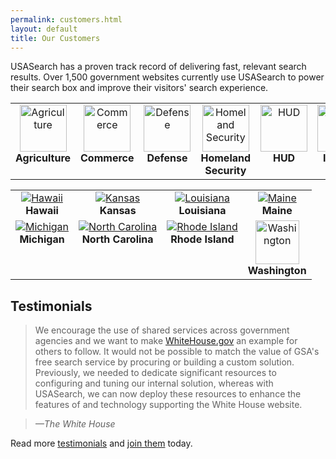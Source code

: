 ```yaml
---
permalink: customers.html
layout: default
title: Our Customers
---
```

USASearch has a proven track record of delivering fast, relevant search results. Over 1,500 government websites currently use USASearch to power their search box and improve their visitors' search experience.

<table align="center" width="100%">
<tr>
<td valign="top" align="center" width="14%"><a href="http://www.usda.gov"><img alt="Agriculture" src="http://f22818b4dfc10241d8a3-f1564c64756a8cfee25b6b19953b1d23.r31.cf2.rackcdn.com/customers-usda.png" width="75" height="75"></a><br><strong>Agriculture</strong></td>
<td valign="top" align="center" width="14%"><a href="http://www.commerce.gov"><img alt="Commerce" src="http://f22818b4dfc10241d8a3-f1564c64756a8cfee25b6b19953b1d23.r31.cf2.rackcdn.com/customers-commerce.png" width="75" height="75"></a><br><strong>Commerce</strong></td>
<td valign="top" align="center" width="14%"><a href="http://www.defense.gov"><img alt="Defense" src="http://f22818b4dfc10241d8a3-f1564c64756a8cfee25b6b19953b1d23.r31.cf2.rackcdn.com/customers-defense.png" width="75" height="75"></a><br><strong>Defense</strong></td>
<td valign="top" align="center" width="14%"><a href="http://www.dhs.gov"><img alt="Homeland Security" src="http://f22818b4dfc10241d8a3-f1564c64756a8cfee25b6b19953b1d23.r31.cf2.rackcdn.com/customers-dhs.png" width="75" height="75"></a><br><strong>Homeland Security</strong></td>
<td valign="top" align="center" width="14%"><a href="http://www.hud.gov"><img alt="HUD" src="http://f22818b4dfc10241d8a3-f1564c64756a8cfee25b6b19953b1d23.r31.cf2.rackcdn.com/customers-hud.png" width="75" height="75"></a><br><strong>HUD</strong></td>
<td valign="top" align="center" width="14%"><a href="http://www.doi.gov"><img alt="Interior" src="http://f22818b4dfc10241d8a3-f1564c64756a8cfee25b6b19953b1d23.r31.cf2.rackcdn.com/customers-interior.png" width="75" height="75"></a><br><strong>Interior</strong></td>
<td valign="top" align="center" width="14%"><a href="http://www.dol.gov"><img alt="Labor" src="http://f22818b4dfc10241d8a3-f1564c64756a8cfee25b6b19953b1d23.r31.cf2.rackcdn.com/customers-labor.png" width="75" height="75"></a><br><strong>Labor</strong></td>
</tr>
</table>

<table align="center" width="100%"> 
<tr>
<td valign="top" align="center"><a href="http://www.hawaii.gov"><img alt="Hawaii" src="http://f22818b4dfc10241d8a3-f1564c64756a8cfee25b6b19953b1d23.r31.cf2.rackcdn.com/customers-hawaii.png"></a><br><strong>Hawaii</strong></td>
<td valign="top" align="center"><a href="http://www.kansas.gov"><img alt="Kansas" src="http://f22818b4dfc10241d8a3-f1564c64756a8cfee25b6b19953b1d23.r31.cf2.rackcdn.com/customers-kansas.png"></a><br><strong>Kansas</strong></td>
<td valign="top" align="center"><a href="http://www.louisiana.gov"><img alt="Louisiana" src="http://f22818b4dfc10241d8a3-f1564c64756a8cfee25b6b19953b1d23.r31.cf2.rackcdn.com/customers-louisiana.png"></a><br><strong>Louisiana</strong></td>
<td valign="top" align="center"><a href="http://www.maine.gov"><img alt="Maine" src="http://f22818b4dfc10241d8a3-f1564c64756a8cfee25b6b19953b1d23.r31.cf2.rackcdn.com/customers-maine.png"></a><br><strong>Maine</strong></td>
</tr>
<tr>
<td valign="top" align="center"><a href="http://www.michigan.gov"><img alt="Michigan" src="http://f22818b4dfc10241d8a3-f1564c64756a8cfee25b6b19953b1d23.r31.cf2.rackcdn.com/customers-michigan.png"></a><br><strong>Michigan</strong></td>
<td valign="top" align="center"><a href="http://www.nc.gov"><img alt="North Carolina" src="http://f22818b4dfc10241d8a3-f1564c64756a8cfee25b6b19953b1d23.r31.cf2.rackcdn.com/customers-nc.png"></a><br><strong>North Carolina</strong></td>
<td valign="top" align="center"><a href="http://www.ri.gov"><img alt="Rhode Island" src="http://f22818b4dfc10241d8a3-f1564c64756a8cfee25b6b19953b1d23.r31.cf2.rackcdn.com/customers-ri.png"></a><br><strong>Rhode Island</strong></td>
<td valign="top" align="center"><a href="http://access.wa.gov/"><img alt="Washington" src="http://f22818b4dfc10241d8a3-f1564c64756a8cfee25b6b19953b1d23.r31.cf2.rackcdn.com/customers-washington.png" height="70"></a><br><strong>Washington</strong></td>
</tr>
</table>

## Testimonials

> We encourage the use of shared services across government agencies and we want to make [WhiteHouse.gov](http://www.whitehouse.gov/) an example for others to follow. It would not be possible to match the value of GSA's free search service by procuring or building a custom solution. Previously, we needed to dedicate significant resources to configuring and tuning our internal solution, whereas with USASearch, we can now deploy these resources to enhance the features of and technology supporting the White House website.

> *&mdash;The White House*

Read more [testimonials](/tagged/testimonial) and [join them](http://search.usa.gov/affiliates/home) today.